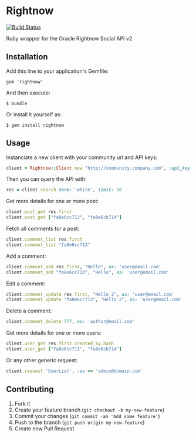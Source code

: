 # Rightnow

[![Build Status](https://travis-ci.org/dimelo/rightnow.png?branch=master)](https://travis-ci.org/dimelo/rightnow)

Ruby wrapper for the Oracle Rightnow Social API v2

## Installation

Add this line to your application's Gemfile:

    gem 'rightnow'

And then execute:

    $ bundle

Or install it yourself as:

    $ gem install rightnow

## Usage

Instanciate a new client with your community url and API keys:

```ruby
client = Rightnow::Client.new "http://community.company.com", :api_key => "YOUR_PUBLIC_KEY", :secret_key => "YOUR_PRIVATE_KEY"
```

Then you can query the API with:

```ruby
res = client.search term: 'white', limit: 50
```

Get more details for one or more post:

```ruby
client.post_get res.first
client.post_get ["fa8e6cc713", "fa8e6cb714"]
```

Fetch all comments for a post:

```ruby
client.comment_list res.first
client.comment_list "fa8e6cc713"
```

Add a comment:

```ruby
client.comment_add res.first, "Hello", as: 'user@email.com'
client.comment_add "fa8e6cc713", "Hello", as: 'user@email.com'
```

Edit a comment:

```ruby
client.comment_update res.first, "Hello 2", as: 'user@email.com'
client.comment_update "fa8e6cc713", "Hello 2", as: 'user@email.com'
```

Delete a comment:

```ruby
client.comment_delete 777, as: 'author@email.com'
```

Get more details for one or more users:

```ruby
client.user_get res.first.created_by.hash
client.user_get ["fa8e6cc713", "fa8e6cb714"]
```

Or any other generic request:

```ruby
client.request 'UserList', :as => 'admin@domain.com'
```

## Contributing

1. Fork it
2. Create your feature branch (`git checkout -b my-new-feature`)
3. Commit your changes (`git commit -am 'Add some feature'`)
4. Push to the branch (`git push origin my-new-feature`)
5. Create new Pull Request
